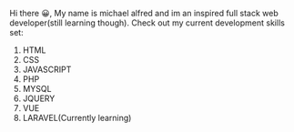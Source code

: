 Hi there 😀, My name is michael alfred and im an inspired full stack web developer(still learning though).
Check out my current development skills set:
  1. HTML
  2. CSS
  3. JAVASCRIPT
  4. PHP
  5. MYSQL
  6. JQUERY
  7. VUE
  8. LARAVEL(Currently learning)

